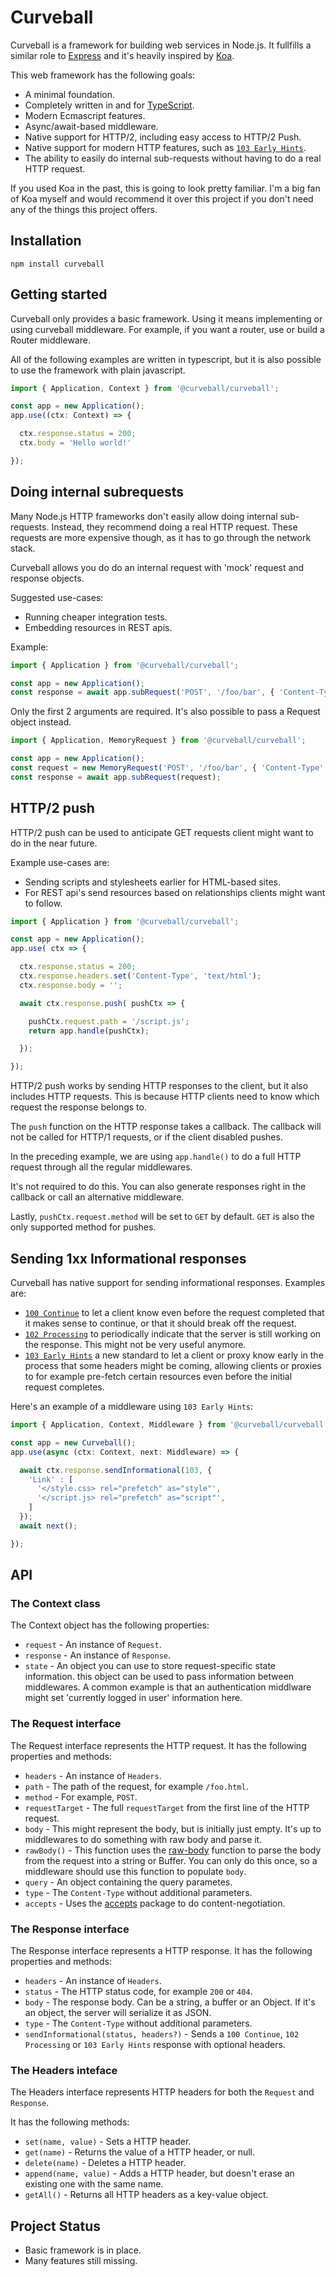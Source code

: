 Curveball
=========

Curveball is a framework for building web services in Node.js. It fullfills a
similar role to [Express][1] and it's heavily inspired by [Koa][2].

This web framework has the following goals:

* A minimal foundation.
* Completely written in and for [TypeScript][3].
* Modern Ecmascript features.
* Async/await-based middleware.
* Native support for HTTP/2, including easy access to HTTP/2 Push.
* Native support for modern HTTP features, such as [`103 Early Hints`][http-103].
* The ability to easily do internal sub-requests without having to do a real
  HTTP request.

If you used Koa in the past, this is going to look pretty familiar. I'm a big
fan of Koa myself and would recommend it over this project if you don't need
any of the things this project offers.

Installation
------------

    npm install curveball


Getting started
---------------

Curveball only provides a basic framework. Using it means implementing or
using curveball middleware. For example, if you want a router, use or build
a Router middleware.

All of the following examples are written in typescript, but it is also
possible to use the framework with plain javascript.

```typescript
import { Application, Context } from '@curveball/curveball';

const app = new Application();
app.use((ctx: Context) => {

  ctx.response.status = 200;
  ctx.body = 'Hello world!'

});
```

Doing internal subrequests
--------------------------

Many Node.js HTTP frameworks don't easily allow doing internal sub-requests.
Instead, they recommend doing a real HTTP request. These requests are more
expensive though, as it has to go through the network stack.

Curveball allows you do do an internal request with 'mock' request and
response objects.

Suggested use-cases:

* Running cheaper integration tests.
* Embedding resources in REST apis.

Example:

```typescript
import { Application } from '@curveball/curveball';

const app = new Application();
const response = await app.subRequest('POST', '/foo/bar', { 'Content-Type': 'text/html' }, '<h1>Hi</h1>');
```

Only the first 2 arguments are required. It's also possible to pass a Request object instead.

```typescript
import { Application, MemoryRequest } from '@curveball/curveball';

const app = new Application();
const request = new MemoryRequest('POST', '/foo/bar', { 'Content-Type': 'text/html' }, '<h1>Hi</h1>');
const response = await app.subRequest(request);
```

HTTP/2 push
-----------

HTTP/2 push can be used to anticipate GET requests client might want to do
in the near future.

Example use-cases are:

* Sending scripts and stylesheets earlier for HTML-based sites.
* For REST api's send resources based on relationships clients might want to
  follow.

```typescript
import { Application } from '@curveball/curveball';

const app = new Application();
app.use( ctx => {

  ctx.response.status = 200;
  ctx.response.headers.set('Content-Type', 'text/html');
  ctx.response.body = '';

  await ctx.response.push( pushCtx => {

    pushCtx.request.path = '/script.js';
    return app.handle(pushCtx);

  });

});
```

HTTP/2 push works by sending HTTP responses to the client, but it also
includes HTTP requests. This is because HTTP clients need to know which
request the response belongs to.

The `push` function on the HTTP response takes a callback. The callback
will not be called for HTTP/1 requests, or if the client disabled pushes.

In the preceding example, we are using `app.handle()` to do a full HTTP
request through all the regular middlewares.

It's not required to do this. You can also generate responses right in the
callback or call an alternative middleware.

Lastly, `pushCtx.request.method` will be set to `GET` by default. `GET` is
also the only supported method for pushes.


Sending 1xx Informational responses
-----------------------------------

Curveball has native support for sending informational responses. Examples are:

* [`100 Continue`][http-100] to let a client know even before the request
  completed that it makes sense to continue, or that it should break off the
  request.
* [`102 Processing`][http-102] to periodically indicate that the server is
  still working on the response. This might not be very useful anymore.
* [`103 Early Hints`][http-103] a new standard to let a client or proxy know
  early in the process that some headers might be coming, allowing clients or
  proxies to for example pre-fetch certain resources even before the initial
  request completes.

Here's an example of a middleware using `103 Early Hints`:

```typescript
import { Application, Context, Middleware } from '@curveball/curveball';

const app = new Curveball();
app.use(async (ctx: Context, next: Middleware) => {

  await ctx.response.sendInformational(103, {
    'Link' : [
      '</style.css> rel="prefetch" as="style"',
      '</script.js> rel="prefetch" as="script"',
    ]
  });
  await next();

});
```

API
---

### The Context class

The Context object has the following properties:

* `request` - An instance of `Request`.
* `response` - An instance of `Response`.
* `state` - An object you can use to store request-specific state information.
  this object can be used to pass information between middlewares. A common
  example is that an authentication middlware might set 'currently logged in
  user' information here.


### The Request interface

The Request interface represents the HTTP request. It has the following
properties and methods:

* `headers` - An instance of `Headers`.
* `path` - The path of the request, for example `/foo.html`.
* `method` - For example, `POST`.
* `requestTarget` - The full `requestTarget` from the first line of the HTTP
  request.
* `body` - This might represent the body, but is initially just empty. It's
  up to middlewares to do something with raw body and parse it.
* `rawBody()` - This function uses the [raw-body][5] function to parse the
  body from the request into a string or Buffer. You can only do this once,
  so a middleware should use this function to populate `body`.
* `query` - An object containing the query parametes.
* `type` - The `Content-Type` without additional parameters.
* `accepts` - Uses the [accepts][6] package to do content-negotiation.


### The Response interface

The Response interface represents a HTTP response. It has the following
properties and methods:

* `headers` - An instance of `Headers`.
* `status` - The HTTP status code, for example `200` or `404`.
* `body` - The response body. Can be a string, a buffer or an Object. If it's
  an object, the server will serialize it as JSON.
* `type` - The `Content-Type` without additional parameters.
* `sendInformational(status, headers?)` - Sends a `100 Continue`,
  `102 Processing` or `103 Early Hints` response with optional headers.


### The Headers inteface

The Headers interface represents HTTP headers for both the `Request` and
`Response`.

It has the following methods:

* `set(name, value)` - Sets a HTTP header.
* `get(name)` - Returns the value of a HTTP header, or null.
* `delete(name)` - Deletes a HTTP header.
* `append(name, value)` - Adds a HTTP header, but doesn't erase an existing
  one with the same name.
* `getAll()` - Returns all HTTP headers as a key-value object.


Project Status
--------------

* Basic framework is in place.
* Many features still missing.

[1]: https://expressjs.com/ "Express"
[2]: https://koajs.com/ "Koa"
[3]: https://www.typescriptlang.org/ "TypeScript"
[5]: https://www.npmjs.com/package/raw-body
[6]: https://www.npmjs.com/package/accepts
[http-100]: https://tools.ietf.org/html/rfc7231#section-6.2.1 "RFC7231: 100 Continue"
[http-102]: https://tools.ietf.org/html/rfc2518#section-10.1 "RFC2518: 102 Processing"
[http-103]: https://tools.ietf.org/html/rfc8297 "RFC8297: 103 Early Hints"
